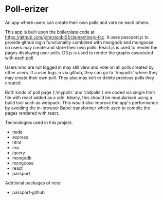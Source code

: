 # Poll-erizer
An app where users can create their own polls and vote on each others.

This app is built upon the boilerplate code at https://github.com/johnstonbl01/clementinejs-fcc. It uses passport.js to provide github 
login functionality combined with mongodb and mongoose so users may create and store their own polls. React.js is used to render the pages 
displaying user polls. D3.js is used to render the graphs associated with each poll.

Users who are not logged in may still view and vote on all polls created by other users. If a user logs in via github, they can go to 
'/mypolls' where they may create their own poll. They also may edit or delete previous polls they created.

Both kinds of poll page ('/mypolls' and '/allpolls') are coded via single html file with react added as a cdn. Ideally, this should be 
modularised using a build tool such as webpack. This would also improve the app's performance by avoiding the in-browser Babel 
transformer which used to compile the pages rendered with react.

Technologies used in this project:
* node
* express
* html
* css
* jquery
* mongodb
* mongoose
* react
* passport

Addtional packages of note:
* passport-github

